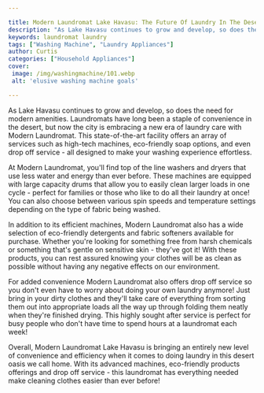 ```yaml
---

title: Modern Laundromat Lake Havasu: The Future Of Laundry In The Desert
description: "As Lake Havasu continues to grow and develop, so does the need for modern amenities. Laundromats have long been a staple of conven...get more info"
keywords: laundromat laundry
tags: ["Washing Machine", "Laundry Appliances"]
author: Curtis
categories: ["Household Appliances"]
cover: 
 image: /img/washingmachine/101.webp
 alt: 'elusive washing machine goals'

---
```


As Lake Havasu continues to grow and develop, so does the need for modern amenities. Laundromats have long been a staple of convenience in the desert, but now the city is embracing a new era of laundry care with Modern Laundromat. This state-of-the-art facility offers an array of services such as high-tech machines, eco-friendly soap options, and even drop off service - all designed to make your washing experience effortless. 

At Modern Laundromat, you'll find top of the line washers and dryers that use less water and energy than ever before. These machines are equipped with large capacity drums that allow you to easily clean larger loads in one cycle - perfect for families or those who like to do all their laundry at once! You can also choose between various spin speeds and temperature settings depending on the type of fabric being washed. 

In addition to its efficient machines, Modern Laundromat also has a wide selection of eco-friendly detergents and fabric softeners available for purchase. Whether you're looking for something free from harsh chemicals or something that's gentle on sensitive skin - they've got it! With these products, you can rest assured knowing your clothes will be as clean as possible without having any negative effects on our environment. 

For added convenience Modern Laundromat also offers drop off service so you don't even have to worry about doing your own laundry anymore! Just bring in your dirty clothes and they'll take care of everything from sorting them out into appropriate loads all the way up through folding them neatly when they're finished drying. This highly sought after service is perfect for busy people who don't have time to spend hours at a laundromat each week! 

Overall, Modern Laundromat Lake Havasu is bringing an entirely new level of convenience and efficiency when it comes to doing laundry in this desert oasis we call home. With its advanced machines, eco-friendly products offerings and drop off service - this laundromat has everything needed make cleaning clothes easier than ever before!
